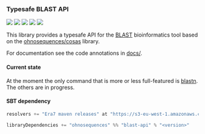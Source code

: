 ### Typesafe BLAST API

[![](https://travis-ci.org/ohnosequences/blast-api.svg?branch=master)](https://travis-ci.org/ohnosequences/blast-api)
[![](https://api.codacy.com/project/badge/grade/4565f7fae2d241f9a77a25a1bfbebe82)](https://www.codacy.com/app/era7/blast-api)
[![](https://img.shields.io/github/release/ohnosequences/blast-api.svg)](https://github.com/ohnosequences/blast-api/releases/latest)
[![](https://img.shields.io/badge/license-AGPLv3-blue.svg)](https://tldrlegal.com/license/gnu-affero-general-public-license-v3-%28agpl-3.0%29)
[![](https://img.shields.io/badge/contact-gitter_chat-dd1054.svg)](https://gitter.im/ohnosequences/blast-api)


This library provides a typesafe API for the [BLAST](https://en.wikipedia.org/wiki/BLAST) bioinformatics tool based on the [ohnosequences/cosas](https://github.com/ohnosequences/cosas) library.

For documentation see the code annotations in [docs/](docs/src/main/scala/api).


#### Current state

At the moment the only command that is more or less full-featured is [blastn](docs/src/main/scala/api/commands/blastn.scala.md). The others are in progress.


#### SBT dependency

```scala
resolvers += "Era7 maven releases" at "https://s3-eu-west-1.amazonaws.com/releases.era7.com"

libraryDependencies += "ohnosequences" %% "blast-api" % "<version>"
```
